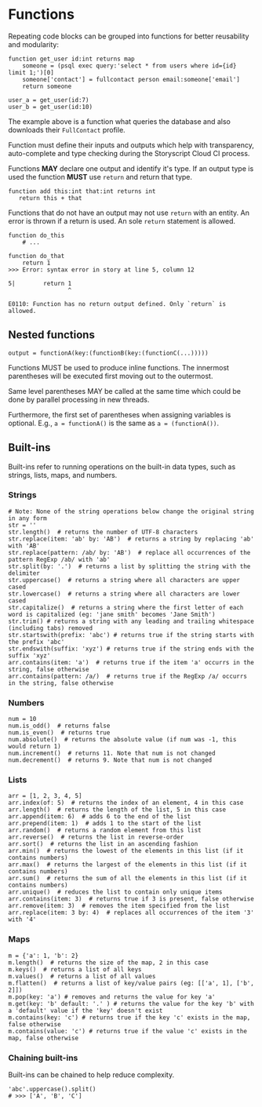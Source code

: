 # Functions

Repeating code blocks can be grouped into functions for better reusability and modularity:

```storyscript
function get_user id:int returns map
    someone = (psql exec query:'select * from users where id={id} limit 1;')[0]
    someone['contact'] = fullcontact person email:someone['email']
    return someone

user_a = get_user(id:7)
user_b = get_user(id:10)
```

The example above is a function what queries the database and also downloads their `FullContact` profile.

Function must define their inputs and outputs which help with transparency, auto-complete and type checking during the Storyscript Cloud CI process.

Functions **MAY** declare one output and identify it's type. If an output type is used the function **MUST** use `return` and return that type.

```storyscript
function add this:int that:int returns int
   return this + that
```

Functions that do not have an output may not use `return` with an entity.
An error is thrown if a return is used. An sole `return` statement is allowed.

```storyscript
function do_this
    # ...

function do_that
    return 1
>>> Error: syntax error in story at line 5, column 12

5|        return 1
                 ^

E0110: Function has no return output defined. Only `return` is allowed.
```

## Nested functions

```storyscript
output = functionA(key:(functionB(key:(functionC(...)))))
```

Functions MUST be used to produce inline functions. The innermost parentheses will be executed first moving out to the outermost.

Same level parentheses MAY be called at the same time which could be done by parallel processing in new threads.

Furthermore, the first set of parentheses when assigning variables is optional. E.g., `a = functionA()` is the same as `a = (functionA())`.

## Built-ins

Built-ins refer to running operations on the built-in data types, such as strings, lists, maps, and numbers.

### Strings

```storyscript
# Note: None of the string operations below change the original string in any form
str = ''
str.length()  # returns the number of UTF-8 characters
str.replace(item: 'ab' by: 'AB')  # returns a string by replacing 'ab' with 'AB'
str.replace(pattern: /ab/ by: 'AB')  # replace all occurrences of the pattern RegExp /ab/ with 'ab'
str.split(by: '.')  # returns a list by splitting the string with the delimiter
str.uppercase()  # returns a string where all characters are upper cased
str.lowercase()  # returns a string where all characters are lower cased
str.capitalize()  # returns a string where the first letter of each word is capitalized (eg: 'jane smith' becomes 'Jane Smith')
str.trim() # returns a string with any leading and trailing whitespace (including tabs) removed
str.startswith(prefix: 'abc') # returns true if the string starts with the prefix 'abc'
str.endswith(suffix: 'xyz') # returns true if the string ends with the suffix 'xyz'
arr.contains(item: 'a')  # returns true if the item 'a' occurrs in the string, false otherwise
arr.contains(pattern: /a/)  # returns true if the RegExp /a/ occurrs in the string, false otherwise
```

### Numbers

```storyscript
num = 10
num.is_odd()  # returns false
num.is_even()  # returns true
num.absolute()  # returns the absolute value (if num was -1, this would return 1)
num.increment()  # returns 11. Note that num is not changed
num.decrement()  # returns 9. Note that num is not changed
```

### Lists

```storyscript
arr = [1, 2, 3, 4, 5]
arr.index(of: 5)  # returns the index of an element, 4 in this case
arr.length()  # returns the length of the list, 5 in this case
arr.append(item: 6)  # adds 6 to the end of the list
arr.prepend(item: 1)  # adds 1 to the start of the list
arr.random()  # returns a random element from this list
arr.reverse()  # returns the list in reverse-order
arr.sort()  # returns the list in an ascending fashion
arr.min()  # returns the lowest of the elements in this list (if it contains numbers)
arr.max()  # returns the largest of the elements in this list (if it contains numbers)
arr.sum()  # returns the sum of all the elements in this list (if it contains numbers)
arr.unique()  # reduces the list to contain only unique items
arr.contains(item: 3)  # returns true if 3 is present, false otherwise
arr.remove(item: 3)  # removes the item specified from the list
arr.replace(item: 3 by: 4)  # replaces all occurrences of the item '3' with '4'
```

### Maps

```storyscript
m = {'a': 1, 'b': 2}
m.length()  # returns the size of the map, 2 in this case
m.keys()  # returns a list of all keys
m.values()  # returns a list of all values
m.flatten()  # returns a list of key/value pairs (eg: [['a', 1], ['b', 2]])
m.pop(key: 'a') # removes and returns the value for key 'a'
m.get(key: 'b' default: '.' ) # returns the value for the key 'b' with a 'default' value if the 'key' doesn't exist
m.contains(key: 'c') # returns true if the key 'c' exists in the map, false otherwise
m.contains(value: 'c') # returns true if the value 'c' exists in the map, false otherwise
```

### Chaining built-ins

Built-ins can be chained to help reduce complexity.

```storyscript
'abc'.uppercase().split()
# >>> ['A', 'B', 'C']
```
